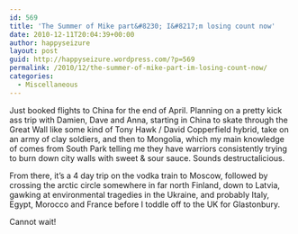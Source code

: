 ```yaml
---
id: 569
title: 'The Summer of Mike part&#8230; I&#8217;m losing count now'
date: 2010-12-11T20:04:39+00:00
author: happyseizure
layout: post
guid: http://happyseizure.wordpress.com/?p=569
permalink: /2010/12/the-summer-of-mike-part-im-losing-count-now/
categories:
  - Miscellaneous
---
```

Just booked flights to China for the end of April. Planning on a pretty kick ass trip with Damien, Dave and Anna, starting in China to skate through the Great Wall like some kind of Tony Hawk / David Copperfield hybrid, take on an army of clay soldiers, and then to Mongolia, which my main knowledge of comes from South Park telling me they have warriors consistently trying to burn down city walls with sweet & sour sauce. Sounds destructalicious.

From there, it&#8217;s a 4 day trip on the vodka train to Moscow, followed by crossing the arctic circle somewhere in far north Finland, down to Latvia, gawking at environmental tragedies in the Ukraine, and probably Italy, Egypt, Morocco and France before I toddle off to the UK for Glastonbury.

Cannot wait!